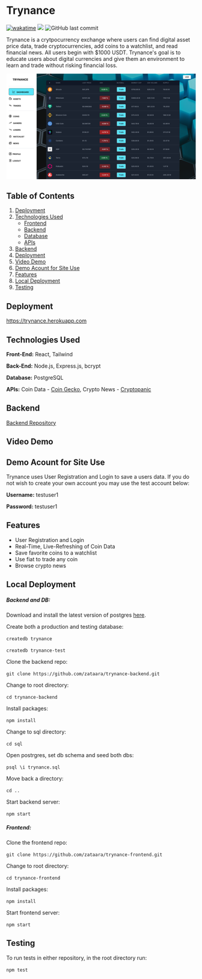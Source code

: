 # Trynance

[![wakatime](https://wakatime.com/badge/user/99e71179-209a-409a-b8bc-6612891d9ce9/project/9c23e643-6e01-4686-9b63-111f09932020.svg)](https://wakatime.com/badge/user/99e71179-209a-409a-b8bc-6612891d9ce9/project/9c23e643-6e01-4686-9b63-111f09932020) <img src="https://img.shields.io/github/languages/code-size/zataara/trynance-frontend"> ![GitHub last commit](https://img.shields.io/github/last-commit/zataara/trynance-frontend) 


Trynance is a crytpocurrency exchange where users can find digital asset price data, trade cryptocurrencies, add coins to a watchlist, and read financial news. All users begin with $1000 USDT. Trynance's goal is to educate users about digital currencies and give them an environment to learn and trade without risking financial loss.


<img src='./src/images/trynance.png'>


## Table of Contents
1. [Deployment](#Deployment)
2. [Technologies Used](#TechnologiesUsed)
    * [Frontend](#FrontEnd)
    * [Backend](#BackEnd)
    * [Database](#Database)
    * [APIs](#APIs)
2. [Backend](#Backend)
3. [Deployment](#Deployment)
4. [Video Demo](#VideoDemo)
5. [Demo Acount for Site Use](#DemoAccountForSiteUse)
6. [Features](#Features)
7. [Local Deployment](#LocalDeployment)
8. [Testing](#Testing)

## <a name='Deployemnt'></a>Deployment
https://trynance.herokuapp.com

## <a name='TechnologiesUsed'></a>Technologies Used
<a name='FrontEnd'></a><b>Front-End:</b> React, Tailwind

<a name='BackEnd'></a><b>Back-End:</b> Node.js, Express.js, bcrypt

<a name='Database'></a><b>Database:</b> PostgreSQL

<a name='APIs'></a><b>APIs:</b> Coin Data - <a href='https://www.coingecko.com/en/api/documentation'>Coin Gecko</a>, Crypto News - <a href='https://cryptopanic.com/developers/api/'>Cryptopanic</a>


## <a name='Backend'></a> Backend
<a href='https://github.com/zataara/trynance-backend'>Backend Repository</a>


## <a name='VideoDemo'></a>Video Demo



## <a name='DemoAccountForSiteUse'></a>Demo Acount for Site Use

Trynance uses User Registration and Login to save a users data. If you do not wish to create your own account you may use the test account below:

<b>Username:</b> testuser1

<b>Password:</b> testuser1

## <a name='Features'></a>Features
- User Registration and Login
- Real-Time, Live-Refreshing of Coin Data
- Save favorite coins to a watchlist
- Use fiat to trade any coin
- Browse crypto news

## <a name='LocalDeployment'></a>Local Deployment
##### Backend and DB:
Download and install the latest version of postgres <a href='https://www.postgresql.org/download/'>here</a>.

Create both a production and testing database:

`
createdb trynance
`

`
createdb trynance-test
`

Clone the backend repo:

`
git clone https://github.com/zataara/trynance-backend.git
`


Change to root directory:

`
cd trynance-backend
`

Install packages:

`
npm install
`

Change to sql directory:

`
cd sql
`

Open postrgres, set db schema and seed both dbs:

`
psql \i trynance.sql
`

Move back a directory:

`
cd ..
`

Start backend server:

`
npm start
`

##### Frontend:
Clone the frontend repo:

`
git clone https://github.com/zataara/trynance-frontend.git
`

Change to root directory:

`
cd trynance-frontend
`

Install packages:

`
npm install
`

Start frontend server:

`
npm start
`


## <a name='Testing'></a>Testing

To run tests in either repository, in the root directory run:

`
npm test
`
